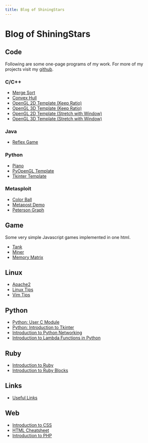 ```yaml
---
title: Blog of ShiningStars
---
```


# Blog of ShiningStars

## Code

Following are some one-page programs of my work.
For more of my projects visit my [github](https://github.com/yczhangsjtu).

### C/C++
* [Merge Sort](code/c/merge_sort.html)
* [Convex Hull](code/cpp/convex_hull.html)
* [OpenGL 2D Template (Keep Ratio)](code/cpp/opengl_2d_ratio.html)
* [OpenGL 3D Template (Keep Ratio)](code/cpp/opengl_3d_ratio.html)
* [OpenGL 2D Template (Stretch with Window)](code/cpp/opengl_2d_stretch.html)
* [OpenGL 3D Template (Stretch with Window)](code/cpp/opengl_3d_stretch.html)

### Java
* [Reflex Game](code/java/reflex.html)

### Python
* [Piano](code/python/piano.html)
* [PyOpenGL Template](code/python/pyopengl_template.html)
* [Tkinter Template](code/python/tkinter_template.html)

### Metasploit
* [Color Ball](code/metapost/color_ball.html)
* [Metapost Demo](code/metapost/demo.html)
* [Peterson Graph](code/metapost/peterson.html)

## Game

Some very simple Javascript games implemented in one html.

* [Tank](game/tank.html)
* [Miner](game/mine_weeper.html)
* [Memory Matrix](game/memory_matrix.html)

## Linux

* [Apache2](linux/apache2.html)
* [Linux Tips](linux/tips.html)
* [Vim Tips](linux/vim.html)

## Python

* [Python: User C Module](python/user_c_module.html)
* [Python: Introduction to Tkinter](python/tkinter.html)
* [Introduction to Python Networking](python/networking.html)
* [Introduction to Lambda Functions in Python](python/lambda.html)

## Ruby

* [Introduction to Ruby](ruby/introduction.html)
* [Introduction to Ruby Blocks](ruby/block.html)

## Links

* [Useful Links](resources/links.html)

## Web

* [Introduction to CSS](web/css.html)
* [HTML Cheatsheet](web/html.html)
* [Introduction to PHP](web/php.html)

